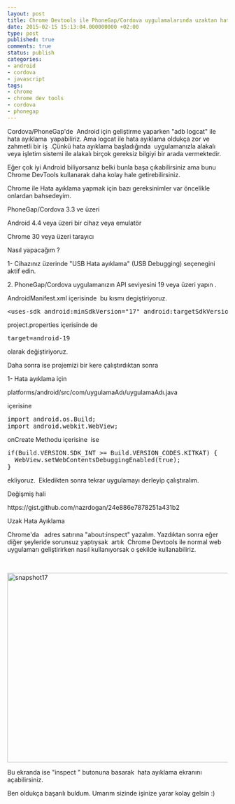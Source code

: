 ```yaml
---
layout: post
title: Chrome Devtools ile PhoneGap/Cordova uygulamalarında uzaktan hata ayıklama
date: 2015-02-15 15:13:04.000000000 +02:00
type: post
published: true
comments: true
status: publish
categories:
- android
- cordova
- javascript
tags:
- chrome
- chrome dev tools
- cordova
- phonegap
---
```

<p>Cordova/PhoneGap'de  Android için geliştirme yaparken "adb logcat" ile  hata ayıklama  yapabiliriz. Ama logcat ile hata ayıklama oldukça zor ve zahmetli bir iş  .Çünkü hata ayıklama başladığında  uygulamanızla alakalı veya işletim sistemi ile alakalı birçok gereksiz bilgiyi bir arada vermektedir.</p>
<p>Eğer çok iyi Android biliyorsanız belki bunla başa çıkabilirsiniz ama bunu Chrome DevTools kullanarak daha kolay hale getirebilirsiniz.</p>
<p>Chrome ile Hata ayıklama yapmak için bazı gereksinimler var öncelikle onlardan bahsedeyim.</p>
<p>PhoneGap/Cordova 3.3 ve üzeri</p>
<p>Android 4.4 veya üzeri bir cihaz veya emulatör</p>
<p>Chrome 30 veya üzeri tarayıcı</p>
<p>Nasıl yapacağım ?</p>
<p>1- Cihazınız üzerinde "USB Hata ayıklama" (USB Debugging) seçenegini aktif edin.</p>
<p>2. PhoneGap/Cordova uygulamanızın API seviyesini 19 veya üzeri yapın .</p>
<p>AndroidManifest.xml içerisinde  bu kısmı degiştiriyoruz.</p>
<pre class="theme:github lang:default decode:true">&lt;uses-sdk android:minSdkVersion="17" android:targetSdkVersion="19" /&gt;</pre>
<p>project.properties içerisinde de</p>
<pre class="theme:github lang:default decode:true">target=android-19</pre>
<p>olarak değiştiriyoruz.</p>
<p>Daha sonra ise projemizi bir kere çalıştırdıktan sonra</p>
<p>1- Hata ayıklama için</p>
<p>platforms/android/src/com/uygulamaAdı/uygulamaAdı.java</p>
<p>içerisine</p>
<pre class="theme:github lang:default decode:true">import android.os.Build;
import android.webkit.WebView;</pre>
<p>onCreate Methodu içerisine  ise</p>
<pre class="theme:github font:ubuntu-mono lang:default decode:true">if(Build.VERSION.SDK_INT &gt;= Build.VERSION_CODES.KITKAT) {
  WebView.setWebContentsDebuggingEnabled(true);
}</pre>
<p>ekliyoruz.  Ekledikten sonra tekrar uygulamayı derleyip çalıştıralım.</p>
<p>Değişmiş hali</p>
<p>https://gist.github.com/nazrdogan/24e886e7878251a431b2</p>
<p>Uzak Hata Ayıklama</p>
<p>Chrome'da   adres satırına "about:inspect" yazalım. Yazdıktan sonra eğer diğer şeyleride sorunsuz yaptıysak  artık  Chrome Devtools ile normal web uygulamarı geliştirirken nasıl kullanıyorsak o şekilde kullanabiliriz.</p>
<p>&nbsp;</p>
<p><a href="http://www.nazirdogan.com/wp-content/uploads/2015/02/snapshot17.png"><img class="alignnone size-large wp-image-641" src="{{ site.baseurl }}/assets/snapshot17-1024x576.png" alt="snapshot17" width="770" height="433" /></a></p>
<p>Bu ekranda ise "inspect " butonuna basarak  hata ayıklama ekranını açabilirsiniz.</p>
<p>Ben oldukça başarılı buldum. Umarım sizinde işinize yarar kolay gelsin :)</p>
<p>&nbsp;</p>
